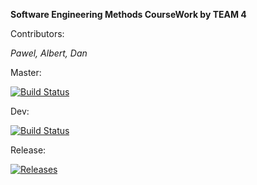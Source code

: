 **Software Engineering Methods CourseWork by TEAM 4**

Contributors:

*Pawel, Albert, Dan* 


Master: 

[![Build Status](https://www.travis-ci.com/DanBeardm/semCoursework.svg?branch=master)](https://www.travis-ci.com/DanBeardm/semCoursework)

Dev: 

[![Build Status](https://www.travis-ci.com/DanBeardm/semCoursework.svg?branch=develop)](https://www.travis-ci.com/DanBeardm/semCoursework)

Release:

[![Releases](https://img.shields.io/github/release/DanBeardm/semCoursework/all.svg?style=flat-square)](https://github.com//DanBeardm/semCoursework/releases)
